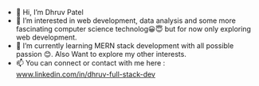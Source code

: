 - 👋 Hi, I’m Dhruv Patel
- 👀 I’m interested in web development, data analysis and some more fascinating computer science technolog😀😇 but for now only exploring web development. 
- 🌱 I’m currently learning MERN stack development with all possible passion 😊. Also Want to explore my other interests.
- 📫 You can connect or contact with me here : www.linkedin.com/in/dhruv-full-stack-dev

<!---
Dhruv71/Dhruv71 is a ✨ special ✨ repository because its `README.md` (this file) appears on your GitHub profile.
You can click the Preview link to take a look at your changes.
--->
